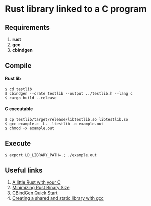 # Rust library linked to a C program
## Requirements
1. **rust**
2. **gcc**
3. **cbindgen**

## Compile
#### Rust lib
```shell
$ cd testlib
$ cbindgen --crate testlib --output ../testlib.h --lang c
$ cargo build --release
```
#### C executable
```shell
$ cp testlib/target/release/libtestlib.so libtestlib.so
$ gcc example.c -L. -ltestlib -o example.out
$ chmod +x example.out
```

## Execute
```shell
$ export LD_LIBRARY_PATH=.; ./example.out
```

## Useful links
1. [A little Rust with your C](https://rust-embedded.github.io/book/interoperability/rust-with-c.html)
2. [Minimizing Rust Binary Size](https://github.com/johnthagen/min-sized-rust#minimizing-rust-binary-size)
3. [CBindGen Quick Start](https://github.com/eqrion/cbindgen#quick-start)
4. [Creating a shared and static library with gcc](https://renenyffenegger.ch/notes/development/languages/C-C-plus-plus/GCC/create-libraries/index)
